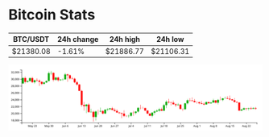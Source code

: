 # Bitcoin Stats

BTC/USDT|24h change|24h high|24h low|
|---|---|---|---|
|$21380.08|-1.61%|$21886.77|$21106.31|

<img src="./chart.svg">
